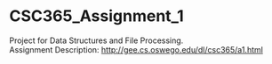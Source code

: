# CSC365_Assignment_1
Project for Data Structures and File Processing.<br>
Assignment Description: http://gee.cs.oswego.edu/dl/csc365/a1.html
